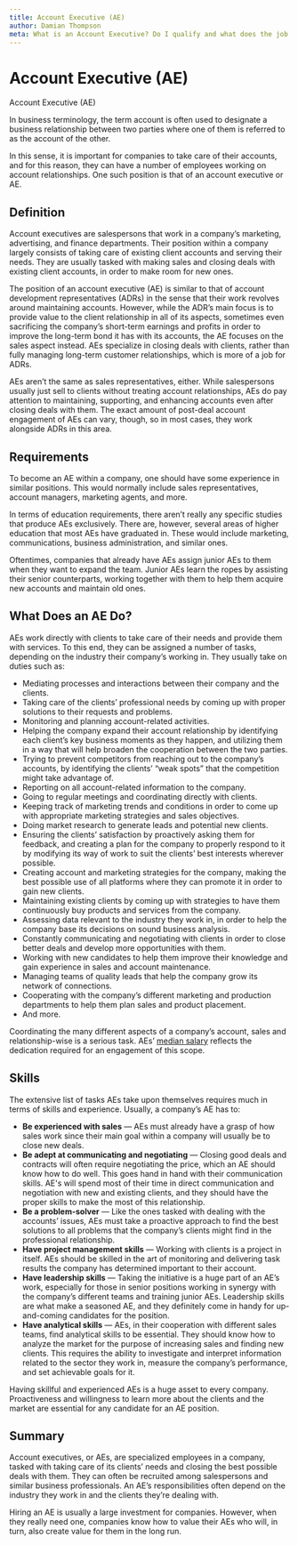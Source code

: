 ```yaml
---
title: Account Executive (AE)
author: Damian Thompson
meta: What is an Account Executive? Do I qualify and what does the job involve.
---
```


# Account Executive (AE)

Account Executive (AE)

In business terminology, the term account is often used to designate a business relationship between two parties where one of them is referred to as the account of the other.

In this sense, it is important for companies to take care of their accounts, and for this reason, they can have a number of employees working on account relationships. One such position is that of an account executive or AE.

## Definition

Account executives are salespersons that work in a company’s marketing, advertising, and finance departments. Their position within a company largely consists of taking care of existing client accounts and serving their needs. They are usually tasked with making sales and closing deals with existing client accounts, in order to make room for new ones.

The position of an account executive (AE) is similar to that of account development representatives (ADRs) in the sense that their work revolves around maintaining accounts. However, while the ADR’s main focus is to provide value to the client relationship in all of its aspects, sometimes even sacrificing the company’s short-term earnings and profits in order to improve the long-term bond it has with its accounts, the AE focuses on the sales aspect instead. AEs specialize in closing deals with clients, rather than fully managing long-term customer relationships, which is more of a job for ADRs.

AEs aren’t the same as sales representatives, either. While salespersons usually just sell to clients without treating account relationships, AEs do pay attention to maintaining, supporting, and enhancing accounts even after closing deals with them. The exact amount of post-deal account engagement of AEs can vary, though, so in most cases, they work alongside ADRs in this area.

## Requirements

To become an AE within a company, one should have some experience in similar positions. This would normally include sales representatives, account managers, marketing agents, and more.

In terms of education requirements, there aren’t really any specific studies that produce AEs exclusively. There are, however, several areas of higher education that most AEs have graduated in. These would include marketing, communications, business administration, and similar ones.

Oftentimes, companies that already have AEs assign junior AEs to them when they want to expand the team. Junior AEs learn the ropes by assisting their senior counterparts, working together with them to help them acquire new accounts and maintain old ones.

## What Does an AE Do?

AEs work directly with clients to take care of their needs and provide them with services. To this end, they can be assigned a number of tasks, depending on the industry their company’s working in. They usually take on duties such as:

* Mediating processes and interactions between their company and the clients.
* Taking care of the clients’ professional needs by coming up with proper solutions to their requests and problems.
* Monitoring and planning account-related activities.
* Helping the company expand their account relationship by identifying each client’s key business moments as they happen, and utilizing them in a way that will help broaden the cooperation between the two parties.
* Trying to prevent competitors from reaching out to the company’s accounts, by identifying the clients’ “weak spots” that the competition might take advantage of.
* Reporting on all account-related information to the company.
* Going to regular meetings and coordinating directly with clients.
* Keeping track of marketing trends and conditions in order to come up with appropriate marketing strategies and sales objectives.
* Doing market research to generate leads and potential new clients.
* Ensuring the clients’ satisfaction by proactively asking them for feedback, and creating a plan for the company to properly respond to it by modifying its way of work to suit the clients’ best interests wherever possible.
* Creating account and marketing strategies for the company, making the best possible use of all platforms where they can promote it in order to gain new clients.
* Maintaining existing clients by coming up with strategies to have them continuously buy products and services from the company.
* Assessing data relevant to the industry they work in, in order to help the company base its decisions on sound business analysis.
* Constantly communicating and negotiating with clients in order to close better deals and develop more opportunities with them.
* Working with new candidates to help them improve their knowledge and gain experience in sales and account maintenance.
* Managing teams of quality leads that help the company grow its network of connections.
* Cooperating with the company’s different marketing and production departments to help them plan sales and product placement.
* And more.

Coordinating the many different aspects of a company’s account, sales and relationship-wise is a serious task. AEs’ [median salary](https://www.salary.com/research/salary/alternate/account-executive-salary) reflects the dedication required for an engagement of this scope.

## Skills

The extensive list of tasks AEs take upon themselves requires much in terms of skills and experience. Usually, a company’s AE has to:

* **Be experienced with sales** — AEs must already have a grasp of how sales work since their main goal within a company will usually be to close new deals.
* **Be adept at communicating and negotiating** — Closing good deals and contracts will often require negotiating the price, which an AE should know how to do well. This goes hand in hand with their communication skills. AE's will spend most of their time in direct communication and negotiation with new and existing clients, and they should have the proper skills to make the most of this relationship.
* **Be a problem-solver** — Like the ones tasked with dealing with the accounts’ issues, AEs must take a proactive approach to find the best solutions to all problems that the company’s clients might find in the professional relationship.
* **Have project management skills** — Working with clients is a project in itself. AEs should be skilled in the art of monitoring and delivering task results the company has determined important to their account.
* **Have leadership skills** — Taking the initiative is a huge part of an AE’s work, especially for those in senior positions working in synergy with the company’s different teams and training junior AEs. Leadership skills are what make a seasoned AE, and they definitely come in handy for up-and-coming candidates for the position.
* **Have analytical skills** — AEs, in their cooperation with different sales teams, find analytical skills to be essential. They should know how to analyze the market for the purpose of increasing sales and finding new clients. This requires the ability to investigate and interpret information related to the sector they work in, measure the company’s performance, and set achievable goals for it.

Having skillful and experienced AEs is a huge asset to every company. Proactiveness and willingness to learn more about the clients and the market are essential for any candidate for an AE position.

## Summary

Account executives, or AEs, are specialized employees in a company, tasked with taking care of its clients’ needs and closing the best possible deals with them. They can often be recruited among salespersons and similar business professionals. An AE’s responsibilities often depend on the industry they work in and the clients they’re dealing with.

Hiring an AE is usually a large investment for companies. However, when they really need one, companies know how to value their AEs who will, in turn, also create value for them in the long run.